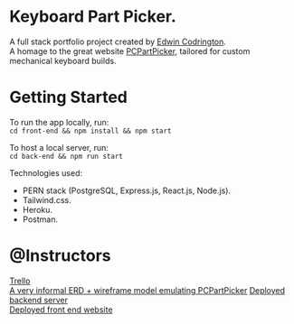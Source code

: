 # Keyboard Part Picker. 
A full stack portfolio project created by [Edwin Codrington](https://linkedin.com/in/ecod24).  
A homage to the great website [PCPartPicker](https://pcpartpicker.com), tailored for custom mechanical keyboard builds.  

# Getting Started  
To run the app locally, run:  
`cd front-end && npm install && npm start`  

To host a local server, run:  
`cd back-end && npm run start`  

Technologies used:   
- PERN stack (PostgreSQL, Express.js, React.js, Node.js).  
- Tailwind.css.  
- Heroku.  
- Postman.  


# @Instructors  
[Trello](https://trello.com/b/FZb59RKy/keyboard-part-picker)  
[A very informal ERD + wireframe model emulating PCPartPicker](https://drive.google.com/file/d/1D2JtyeX7xHkfl35DhpWafEp350Ci_ymp/view?usp=sharing)
[Deployed backend server](https://keyboard-part-picker.herokuapp.com)  
[Deployed front end website](https://keyboard-part-picker.netlify.app)  
